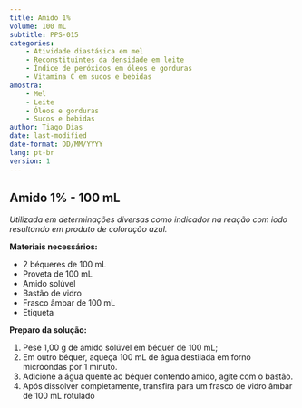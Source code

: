 ```yaml
---
title: Amido 1%
volume: 100 mL
subtitle: PPS-015
categories:
    - Atividade diastásica em mel
    - Reconstituintes da densidade em leite
    - Índice de peróxidos em óleos e gorduras
    - Vitamina C em sucos e bebidas
amostra:
    - Mel
    - Leite
    - Óleos e gorduras
    - Sucos e bebidas
author: Tiago Dias
date: last-modified
date-format: DD/MM/YYYY
lang: pt-br
version: 1
---
```


## Amido 1% - 100 mL

*Utilizada em determinações diversas como indicador na reação com iodo resultando em produto de coloração azul.*

**Materiais necessários:**

- 2 béqueres de 100 mL
- Proveta de 100 mL
- Amido solúvel
- Bastão de vidro
- Frasco âmbar de 100 mL
- Etiqueta

**Preparo da solução:**

1. Pese 1,00 g de amido solúvel em béquer de 100 mL;
2. Em outro béquer, aqueça 100 mL de água destilada em forno microondas por 1 minuto.
3. Adicione a água quente ao béquer contendo amido, agite com o bastão.
4. Após dissolver completamente, transfira para um frasco de vidro âmbar de 100 mL rotulado
